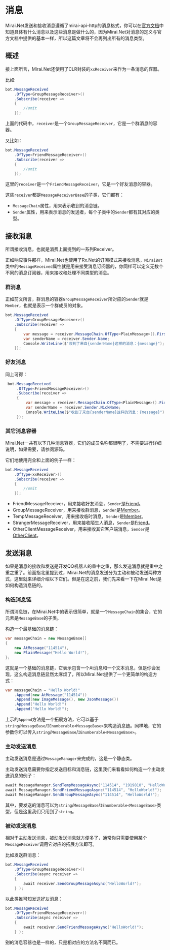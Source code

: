 # 消息

Mirai.Net发送和接收消息遵循了mirai-api-http的消息格式，你可以在[官方文档](https://docs.mirai.mamoe.net/mirai-api-http/api/MessageType.html)中知道具体有什么消息以及这些消息是做什么的，因为Mirai.Net对消息的定义与官方文档中提供的基本一样，所以这篇文章将不会再列出所有的消息类型。

## 概述

接上面所言，Mirai.Net还使用了CLR封装的`xxReceiver`来作为一条消息的容器。

比如:

```cs
bot.MessageReceived
    .OfType<GroupMessageReceiver>()
    .Subscribe(receiver =>
    {
        //omit
    });
```

上面的代码中，`receiver`是一个`GroupMessageReceiver`，它是一个群消息的容器。

又比如：

```cs
bot.MessageReceived
    .OfType<FriendMessageReceiver>()
    .Subscribe(receiver =>
    {
        //omit
    });
```

这里的`receiver`是一个`FriendMessageReceiver`，它是一个好友消息的容器。

这些`receiver`都是`MessageReceiverBase`的子类，它们都有：
+ `MessageChain`属性，用来表示收到的消息链。
+ `Sender`属性，用来表示消息的发送者，每个子类中的`Sender`都有其对应的类型。

## 接收消息

所谓接收消息，也就是消费上面提到的一系列Receiver。

正如响应事件那样，Mirai.Net也使用了Rx.Net的订阅模式来接收消息，`MiraiBot`类中的`MessageReceived`属性就是用来接受消息订阅器的，你同样可以定义无数个不同的消息订阅器，用来接收和处理不同类型的消息。

### 群消息

正如前文所言，群消息的容器`GroupMessageReceiver`所对应的`Sender`就是`Member`，也就是表示一个群成员的对象。

```cs
bot.MessageReceived
    .OfType<GroupMessageReceiver>()
    .Subscribe(receiver =>
    {
        var message = receiver.MessageChain.OfType<PlainMessage>().First().Text;
        var senderName = receiver.Sender.Name;
        Console.WriteLine($"收到了来自{senderName}这样的消息：{message}");
    });
```

### 好友消息

同上可得：

```cs
 bot.MessageReceived
     .OfType<FriendMessageReceiver>()
     .Subscribe(receiver =>
     {
         var message = receiver.MessageChain.OfType<PlainMessage>().First().Text;
         var senderName = receiver.Sender.NickName;
         Console.WriteLine($"收到了来自{senderName}这样的消息：{message}");
     });
```

### 其它消息容器

Mirai.Net一共有以下几种消息容器，它们的成员名称都很明了，不需要进行详细说明，如果需要，请参阅源码。

它们地使用完全和上面的例子一样：

```cs
bot.MessageReceived
    .OfType<xxReceiver>()
    .Subscribe(receiver =>
    {
        //omit
    });
```

+ FriendMessageReceiver，用来接收好友消息，`Sender`是[Friend](https://github.com/SinoAHpx/Mirai.Net/blob/2.2/Mirai.Net/Data/Shared/Friend.cs)。
+ GroupMessageReceiver，用来接收群消息，`Sender`是[Member](https://github.com/SinoAHpx/Mirai.Net/blob/2.2/Mirai.Net/Data/Shared/Member.cs)。
+ TempMessageReceiver，用来接收临时消息，`Sender`是[Member](https://github.com/SinoAHpx/Mirai.Net/blob/2.2/Mirai.Net/Data/Shared/Friend.cs)。
+ StrangerMessageReceiver，用来接收陌生人消息，`Sender`是[Friend](https://github.com/SinoAHpx/Mirai.Net/blob/2.2/Mirai.Net/Data/Shared/Friend.cs)。
+ OtherClientMessageReceiver，用来接收其它客户端消息，`Sender`是[OtherClient](https://github.com/SinoAHpx/Mirai.Net/blob/2.2/Mirai.Net/Data/Shared/OtherClient.cs)。

## 发送消息

如果是消息的接收和发送是开发QQ机器人的重中之重，那么发送消息就是重中之重之重了。前面指北里提到过，Mirai.Net的消息发送分为主动和被动发送两种方式，这里就来详细介绍以下它们。但是在这之前，我们先来看一下在Mirai.Net是如何构造消息链的。

### 构造消息链

所谓消息链，在Mirai.Net中的表示很简单，就是一个`MessageChain`的集合，它的元素是`MessageBase`的子类。

构造一个最基础的消息链：

```cs
var messageChain = new MessageBase[]
{
    new AtMessage("114514"),
    new PlainMessage("Hello World!"),
};
```

这就是一个基础的消息链，它表示包含一个At消息和一个文本消息，但是你会发现，这么构造消息链显然太麻烦了，所以Mirai.Net提供了一个更简单的构造方式：

```cs
var messageChain = "Hello World!"
    .Append(new AtMessage("114514"))
    .Append(new ImageMessage(), new JsonMessage())
    .Append("Hello World!")
    .Append("Hello World!");
```
上示的`Append`方法是一个拓展方法，它可以基于`string`/`MessageBase`/`IEnumberable<MessageBase>`来构造消息链。同样地，它的参数你可以传入`string`/`MessageBase`/`IEnumberable<MessageBase>`。

### 主动发送消息

主动发送消息是通过`MessageManager`来完成的，这是一个静态类。

主动发送消息需要你指定发送目标和消息链，这里我们来看看如何构造一个主动发送消息的例子：

```cs
await MessageManager.SendTempMessageAsync("114514", "1919810", "HelloWorld!");
await MessageManager.SendFriendMessageAsync("114514", "HelloWorld!");
await MessageManager.SendGroupMessageAsync("114514", "HelloWorld!");
```

其中，要发送的消息可以为`string`/`MessageBase`/`IEnumberable<MessageBase>`类型，但是这里我们只用到了`string`。

### 被动发送消息

相对于主动发送消息，被动发送消息就方便多了，通常你只需要使用某个`MessageReceiver`调用它对应的拓展方法即可。

比如发送群消息：

```cs
bot.MessageReceived
    .OfType<GroupMessageReceiver>()
    .Subscribe(async receiver =>
    { 
        await receiver.SendGroupMessageAsync("HelloWorld!");
    } );
```

以此类推可知发送好友消息：

```cs
bot.MessageReceived
    .OfType<FriendMessageReceiver>()
    .Subscribe(async receiver =>
    { 
        await receiver.SendFriendMessageAsync("HelloWorld!");
    } );
```

别的消息容器也是一样的，只是相对应的方法名不同而已。